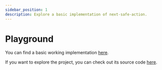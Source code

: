 ```yaml
---
sidebar_position: 1
description: Explore a basic implementation of next-safe-action.
---
```


# Playground

You can find a basic working implementation [here](https://next-safe-action-playground.vercel.app/).

If you want to explore the project, you can check out its source code [here](https://github.com/TheEdoRan/next-safe-action/tree/main/apps/playground).
